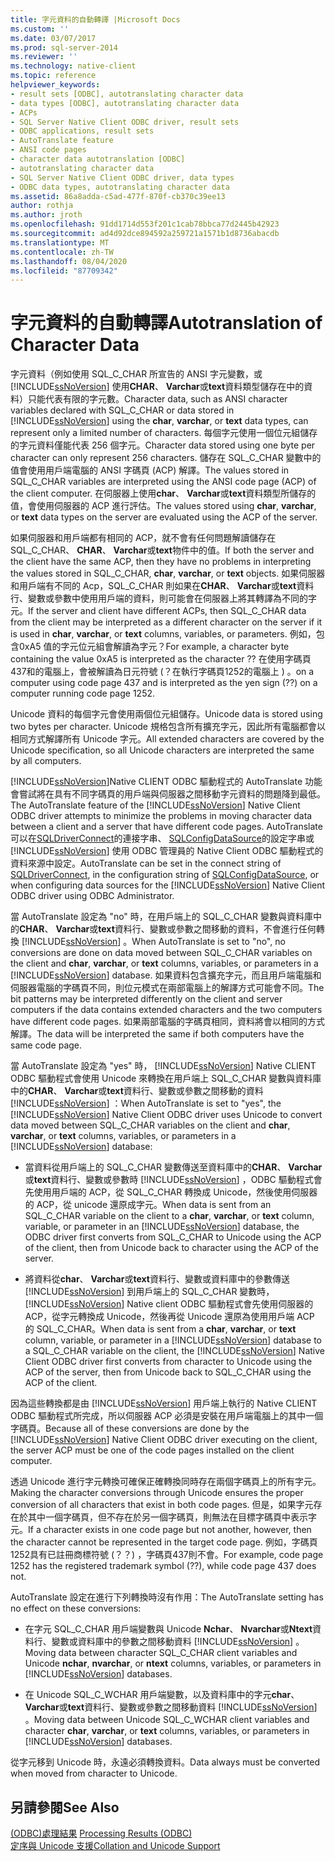 ```yaml
---
title: 字元資料的自動轉譯 |Microsoft Docs
ms.custom: ''
ms.date: 03/07/2017
ms.prod: sql-server-2014
ms.reviewer: ''
ms.technology: native-client
ms.topic: reference
helpviewer_keywords:
- result sets [ODBC], autotranslating character data
- data types [ODBC], autotranslating character data
- ACPs
- SQL Server Native Client ODBC driver, result sets
- ODBC applications, result sets
- AutoTranslate feature
- ANSI code pages
- character data autotranslation [ODBC]
- autotranslating character data
- SQL Server Native Client ODBC driver, data types
- ODBC data types, autotranslating character data
ms.assetid: 86a8adda-c5ad-477f-870f-cb370c39ee13
author: rothja
ms.author: jroth
ms.openlocfilehash: 91dd1714d553f201c1cab78bbca77d2445b42923
ms.sourcegitcommit: ad4d92dce894592a259721a1571b1d8736abacdb
ms.translationtype: MT
ms.contentlocale: zh-TW
ms.lasthandoff: 08/04/2020
ms.locfileid: "87709342"
---
```

# <a name="autotranslation-of-character-data"></a><span data-ttu-id="ee2cd-102">字元資料的自動轉譯</span><span class="sxs-lookup"><span data-stu-id="ee2cd-102">Autotranslation of Character Data</span></span>
  <span data-ttu-id="ee2cd-103">字元資料（例如使用 SQL_C_CHAR 所宣告的 ANSI 字元變數，或 [!INCLUDE[ssNoVersion](../../includes/ssnoversion-md.md)] 使用**CHAR**、 **Varchar**或**text**資料類型儲存在中的資料）只能代表有限的字元數。</span><span class="sxs-lookup"><span data-stu-id="ee2cd-103">Character data, such as ANSI character variables declared with SQL_C_CHAR or data stored in [!INCLUDE[ssNoVersion](../../includes/ssnoversion-md.md)] using the **char**, **varchar**, or **text** data types, can represent only a limited number of characters.</span></span> <span data-ttu-id="ee2cd-104">每個字元使用一個位元組儲存的字元資料僅能代表 256 個字元。</span><span class="sxs-lookup"><span data-stu-id="ee2cd-104">Character data stored using one byte per character can only represent 256 characters.</span></span> <span data-ttu-id="ee2cd-105">儲存在 SQL_C_CHAR 變數中的值會使用用戶端電腦的 ANSI 字碼頁 (ACP) 解譯。</span><span class="sxs-lookup"><span data-stu-id="ee2cd-105">The values stored in SQL_C_CHAR variables are interpreted using the ANSI code page (ACP) of the client computer.</span></span> <span data-ttu-id="ee2cd-106">在伺服器上使用**char**、 **Varchar**或**text**資料類型所儲存的值，會使用伺服器的 ACP 進行評估。</span><span class="sxs-lookup"><span data-stu-id="ee2cd-106">The values stored using **char**, **varchar**, or **text** data types on the server are evaluated using the ACP of the server.</span></span>  
  
 <span data-ttu-id="ee2cd-107">如果伺服器和用戶端都有相同的 ACP，就不會有任何問題解讀儲存在 SQL_C_CHAR、 **CHAR**、 **Varchar**或**text**物件中的值。</span><span class="sxs-lookup"><span data-stu-id="ee2cd-107">If both the server and the client have the same ACP, then they have no problems in interpreting the values stored in SQL_C_CHAR, **char**, **varchar**, or **text** objects.</span></span> <span data-ttu-id="ee2cd-108">如果伺服器和用戶端有不同的 Acp，SQL_C_CHAR 則如果在**CHAR**、 **Varchar**或**text**資料行、變數或參數中使用用戶端的資料，則可能會在伺服器上將其轉譯為不同的字元。</span><span class="sxs-lookup"><span data-stu-id="ee2cd-108">If the server and client have different ACPs, then SQL_C_CHAR data from the client may be interpreted as a different character on the server if it is used in **char**, **varchar**, or **text** columns, variables, or parameters.</span></span> <span data-ttu-id="ee2cd-109">例如，包含0xA5 值的字元位元組會解讀為字元？</span><span class="sxs-lookup"><span data-stu-id="ee2cd-109">For example, a character byte containing the value 0xA5 is interpreted as the character ??</span></span> <span data-ttu-id="ee2cd-110">在使用字碼頁437和的電腦上，會被解讀為日元符號 (？在執行字碼頁1252的電腦上 ) 。</span><span class="sxs-lookup"><span data-stu-id="ee2cd-110">on a computer using code page 437 and is interpreted as the yen sign (??) on a computer running code page 1252.</span></span>  
  
 <span data-ttu-id="ee2cd-111">Unicode 資料的每個字元會使用兩個位元組儲存。</span><span class="sxs-lookup"><span data-stu-id="ee2cd-111">Unicode data is stored using two bytes per character.</span></span> <span data-ttu-id="ee2cd-112">Unicode 規格包含所有擴充字元，因此所有電腦都會以相同方式解譯所有 Unicode 字元。</span><span class="sxs-lookup"><span data-stu-id="ee2cd-112">All extended characters are covered by the Unicode specification, so all Unicode characters are interpreted the same by all computers.</span></span>  
  
 <span data-ttu-id="ee2cd-113">[!INCLUDE[ssNoVersion](../../includes/ssnoversion-md.md)]Native CLIENT ODBC 驅動程式的 AutoTranslate 功能會嘗試將在具有不同字碼頁的用戶端與伺服器之間移動字元資料的問題降到最低。</span><span class="sxs-lookup"><span data-stu-id="ee2cd-113">The AutoTranslate feature of the [!INCLUDE[ssNoVersion](../../includes/ssnoversion-md.md)] Native Client ODBC driver attempts to minimize the problems in moving character data between a client and a server that have different code pages.</span></span> <span data-ttu-id="ee2cd-114">AutoTranslate 可以在[SQLDriverConnect](../native-client-odbc-api/sqldriverconnect.md)的連接字串、 [SQLConfigDataSource](../native-client-odbc-api/sqlconfigdatasource.md)的設定字串或 [!INCLUDE[ssNoVersion](../../includes/ssnoversion-md.md)] 使用 ODBC 管理員的 Native Client ODBC 驅動程式的資料來源中設定。</span><span class="sxs-lookup"><span data-stu-id="ee2cd-114">AutoTranslate can be set in the connect string of [SQLDriverConnect](../native-client-odbc-api/sqldriverconnect.md), in the configuration string of [SQLConfigDataSource](../native-client-odbc-api/sqlconfigdatasource.md), or when configuring data sources for the [!INCLUDE[ssNoVersion](../../includes/ssnoversion-md.md)] Native Client ODBC driver using ODBC Administrator.</span></span>  
  
 <span data-ttu-id="ee2cd-115">當 AutoTranslate 設定為 "no" 時，在用戶端上的 SQL_C_CHAR 變數與資料庫中的**CHAR**、 **Varchar**或**text**資料行、變數或參數之間移動的資料，不會進行任何轉換 [!INCLUDE[ssNoVersion](../../includes/ssnoversion-md.md)] 。</span><span class="sxs-lookup"><span data-stu-id="ee2cd-115">When AutoTranslate is set to "no", no conversions are done on data moved between SQL_C_CHAR variables on the client and **char**, **varchar**, or **text** columns, variables, or parameters in a [!INCLUDE[ssNoVersion](../../includes/ssnoversion-md.md)] database.</span></span> <span data-ttu-id="ee2cd-116">如果資料包含擴充字元，而且用戶端電腦和伺服器電腦的字碼頁不同，則位元模式在兩部電腦上的解譯方式可能會不同。</span><span class="sxs-lookup"><span data-stu-id="ee2cd-116">The bit patterns may be interpreted differently on the client and server computers if the data contains extended characters and the two computers have different code pages.</span></span> <span data-ttu-id="ee2cd-117">如果兩部電腦的字碼頁相同，資料將會以相同的方式解譯。</span><span class="sxs-lookup"><span data-stu-id="ee2cd-117">The data will be interpreted the same if both computers have the same code page.</span></span>  
  
 <span data-ttu-id="ee2cd-118">當 AutoTranslate 設定為 "yes" 時， [!INCLUDE[ssNoVersion](../../includes/ssnoversion-md.md)] Native CLIENT ODBC 驅動程式會使用 Unicode 來轉換在用戶端上 SQL_C_CHAR 變數與資料庫中的**CHAR**、 **Varchar**或**text**資料行、變數或參數之間移動的資料 [!INCLUDE[ssNoVersion](../../includes/ssnoversion-md.md)] ：</span><span class="sxs-lookup"><span data-stu-id="ee2cd-118">When AutoTranslate is set to "yes", the [!INCLUDE[ssNoVersion](../../includes/ssnoversion-md.md)] Native Client ODBC driver uses Unicode to convert data moved between SQL_C_CHAR variables on the client and **char**, **varchar**, or **text** columns, variables, or parameters in a [!INCLUDE[ssNoVersion](../../includes/ssnoversion-md.md)] database:</span></span>  
  
-   <span data-ttu-id="ee2cd-119">當資料從用戶端上的 SQL_C_CHAR 變數傳送至資料庫中的**CHAR**、 **Varchar**或**text**資料行、變數或參數時 [!INCLUDE[ssNoVersion](../../includes/ssnoversion-md.md)] ，ODBC 驅動程式會先使用用戶端的 ACP，從 SQL_C_CHAR 轉換成 Unicode，然後使用伺服器的 ACP，從 unicode 還原成字元。</span><span class="sxs-lookup"><span data-stu-id="ee2cd-119">When data is sent from an SQL_C_CHAR variable on the client to a **char**, **varchar**, or **text** column, variable, or parameter in an [!INCLUDE[ssNoVersion](../../includes/ssnoversion-md.md)] database, the ODBC driver first converts from SQL_C_CHAR to Unicode using the ACP of the client, then from Unicode back to character using the ACP of the server.</span></span>  
  
-   <span data-ttu-id="ee2cd-120">將資料從**char**、 **Varchar**或**text**資料行、變數或資料庫中的參數傳送 [!INCLUDE[ssNoVersion](../../includes/ssnoversion-md.md)] 到用戶端上的 SQL_C_CHAR 變數時， [!INCLUDE[ssNoVersion](../../includes/ssnoversion-md.md)] Native client ODBC 驅動程式會先使用伺服器的 ACP，從字元轉換成 Unicode，然後再從 Unicode 還原為使用用戶端 ACP 的 SQL_C_CHAR。</span><span class="sxs-lookup"><span data-stu-id="ee2cd-120">When data is sent from a **char**, **varchar**, or **text** column, variable, or parameter in a [!INCLUDE[ssNoVersion](../../includes/ssnoversion-md.md)] database to a SQL_C_CHAR variable on the client, the [!INCLUDE[ssNoVersion](../../includes/ssnoversion-md.md)] Native Client ODBC driver first converts from character to Unicode using the ACP of the server, then from Unicode back to SQL_C_CHAR using the ACP of the client.</span></span>  
  
 <span data-ttu-id="ee2cd-121">因為這些轉換都是由 [!INCLUDE[ssNoVersion](../../includes/ssnoversion-md.md)] 用戶端上執行的 Native CLIENT ODBC 驅動程式所完成，所以伺服器 ACP 必須是安裝在用戶端電腦上的其中一個字碼頁。</span><span class="sxs-lookup"><span data-stu-id="ee2cd-121">Because all of these conversions are done by the [!INCLUDE[ssNoVersion](../../includes/ssnoversion-md.md)] Native Client ODBC driver executing on the client, the server ACP must be one of the code pages installed on the client computer.</span></span>  
  
 <span data-ttu-id="ee2cd-122">透過 Unicode 進行字元轉換可確保正確轉換同時存在兩個字碼頁上的所有字元。</span><span class="sxs-lookup"><span data-stu-id="ee2cd-122">Making the character conversions through Unicode ensures the proper conversion of all characters that exist in both code pages.</span></span> <span data-ttu-id="ee2cd-123">但是，如果字元存在於其中一個字碼頁，但不存在於另一個字碼頁，則無法在目標字碼頁中表示字元。</span><span class="sxs-lookup"><span data-stu-id="ee2cd-123">If a character exists in one code page but not another, however, then the character cannot be represented in the target code page.</span></span> <span data-ttu-id="ee2cd-124">例如，字碼頁1252具有已註冊商標符號 (？？) ，字碼頁437則不會。</span><span class="sxs-lookup"><span data-stu-id="ee2cd-124">For example, code page 1252 has the registered trademark symbol (??), while code page 437 does not.</span></span>  
  
 <span data-ttu-id="ee2cd-125">AutoTranslate 設定在進行下列轉換時沒有作用：</span><span class="sxs-lookup"><span data-stu-id="ee2cd-125">The AutoTranslate setting has no effect on these conversions:</span></span>  
  
-   <span data-ttu-id="ee2cd-126">在字元 SQL_C_CHAR 用戶端變數與 Unicode **Nchar**、 **Nvarchar**或**Ntext**資料行、變數或資料庫中的參數之間移動資料 [!INCLUDE[ssNoVersion](../../includes/ssnoversion-md.md)] 。</span><span class="sxs-lookup"><span data-stu-id="ee2cd-126">Moving data between character SQL_C_CHAR client variables and Unicode **nchar**, **nvarchar**, or **ntext** columns, variables, or parameters in [!INCLUDE[ssNoVersion](../../includes/ssnoversion-md.md)] databases.</span></span>  
  
-   <span data-ttu-id="ee2cd-127">在 Unicode SQL_C_WCHAR 用戶端變數，以及資料庫中的字元**char**、 **Varchar**或**text**資料行、變數或參數之間移動資料 [!INCLUDE[ssNoVersion](../../includes/ssnoversion-md.md)] 。</span><span class="sxs-lookup"><span data-stu-id="ee2cd-127">Moving data between Unicode SQL_C_WCHAR client variables and character **char**, **varchar**, or **text** columns, variables, or parameters in [!INCLUDE[ssNoVersion](../../includes/ssnoversion-md.md)] databases.</span></span>  
  
 <span data-ttu-id="ee2cd-128">從字元移到 Unicode 時，永遠必須轉換資料。</span><span class="sxs-lookup"><span data-stu-id="ee2cd-128">Data always must be converted when moved from character to Unicode.</span></span>  
  
## <a name="see-also"></a><span data-ttu-id="ee2cd-129">另請參閱</span><span class="sxs-lookup"><span data-stu-id="ee2cd-129">See Also</span></span>  
 <span data-ttu-id="ee2cd-130">[&#40;ODBC&#41;處理結果](processing-results-odbc.md) </span><span class="sxs-lookup"><span data-stu-id="ee2cd-130">[Processing Results &#40;ODBC&#41;](processing-results-odbc.md) </span></span>  
 [<span data-ttu-id="ee2cd-131">定序與 Unicode 支援</span><span class="sxs-lookup"><span data-stu-id="ee2cd-131">Collation and Unicode Support</span></span>](../collations/collation-and-unicode-support.md)  
  
  
